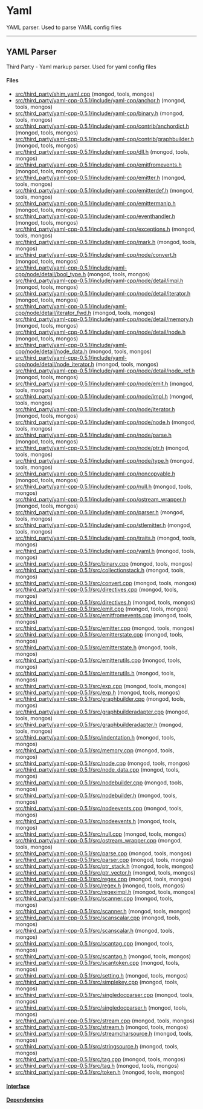 # Yaml
YAML parser.  Used to parse YAML config files


-------------

## YAML Parser
Third Party - Yaml markup parser.  Used for yaml config files

#### Files
- [src/third\_party/shim\_yaml.cpp](https://github.com/mongodb/mongo/tree/r2.6.0/src/third_party/shim_yaml.cpp)   (mongod, tools, mongos)
- [src/third\_party/yaml-cpp-0.5.1/include/yaml-cpp/anchor.h](https://github.com/mongodb/mongo/tree/r2.6.0/src/third_party/yaml-cpp-0.5.1/include/yaml-cpp/anchor.h)   (mongod, tools, mongos)
- [src/third\_party/yaml-cpp-0.5.1/include/yaml-cpp/binary.h](https://github.com/mongodb/mongo/tree/r2.6.0/src/third_party/yaml-cpp-0.5.1/include/yaml-cpp/binary.h)   (mongod, tools, mongos)
- [src/third\_party/yaml-cpp-0.5.1/include/yaml-cpp/contrib/anchordict.h](https://github.com/mongodb/mongo/tree/r2.6.0/src/third_party/yaml-cpp-0.5.1/include/yaml-cpp/contrib/anchordict.h)   (mongod, tools, mongos)
- [src/third\_party/yaml-cpp-0.5.1/include/yaml-cpp/contrib/graphbuilder.h](https://github.com/mongodb/mongo/tree/r2.6.0/src/third_party/yaml-cpp-0.5.1/include/yaml-cpp/contrib/graphbuilder.h)   (mongod, tools, mongos)
- [src/third\_party/yaml-cpp-0.5.1/include/yaml-cpp/dll.h](https://github.com/mongodb/mongo/tree/r2.6.0/src/third_party/yaml-cpp-0.5.1/include/yaml-cpp/dll.h)   (mongod, tools, mongos)
- [src/third\_party/yaml-cpp-0.5.1/include/yaml-cpp/emitfromevents.h](https://github.com/mongodb/mongo/tree/r2.6.0/src/third_party/yaml-cpp-0.5.1/include/yaml-cpp/emitfromevents.h)   (mongod, tools, mongos)
- [src/third\_party/yaml-cpp-0.5.1/include/yaml-cpp/emitter.h](https://github.com/mongodb/mongo/tree/r2.6.0/src/third_party/yaml-cpp-0.5.1/include/yaml-cpp/emitter.h)   (mongod, tools, mongos)
- [src/third\_party/yaml-cpp-0.5.1/include/yaml-cpp/emitterdef.h](https://github.com/mongodb/mongo/tree/r2.6.0/src/third_party/yaml-cpp-0.5.1/include/yaml-cpp/emitterdef.h)   (mongod, tools, mongos)
- [src/third\_party/yaml-cpp-0.5.1/include/yaml-cpp/emittermanip.h](https://github.com/mongodb/mongo/tree/r2.6.0/src/third_party/yaml-cpp-0.5.1/include/yaml-cpp/emittermanip.h)   (mongod, tools, mongos)
- [src/third\_party/yaml-cpp-0.5.1/include/yaml-cpp/eventhandler.h](https://github.com/mongodb/mongo/tree/r2.6.0/src/third_party/yaml-cpp-0.5.1/include/yaml-cpp/eventhandler.h)   (mongod, tools, mongos)
- [src/third\_party/yaml-cpp-0.5.1/include/yaml-cpp/exceptions.h](https://github.com/mongodb/mongo/tree/r2.6.0/src/third_party/yaml-cpp-0.5.1/include/yaml-cpp/exceptions.h)   (mongod, tools, mongos)
- [src/third\_party/yaml-cpp-0.5.1/include/yaml-cpp/mark.h](https://github.com/mongodb/mongo/tree/r2.6.0/src/third_party/yaml-cpp-0.5.1/include/yaml-cpp/mark.h)   (mongod, tools, mongos)
- [src/third\_party/yaml-cpp-0.5.1/include/yaml-cpp/node/convert.h](https://github.com/mongodb/mongo/tree/r2.6.0/src/third_party/yaml-cpp-0.5.1/include/yaml-cpp/node/convert.h)   (mongod, tools, mongos)
- [src/third\_party/yaml-cpp-0.5.1/include/yaml-cpp/node/detail/bool\_type.h](https://github.com/mongodb/mongo/tree/r2.6.0/src/third_party/yaml-cpp-0.5.1/include/yaml-cpp/node/detail/bool_type.h)   (mongod, tools, mongos)
- [src/third\_party/yaml-cpp-0.5.1/include/yaml-cpp/node/detail/impl.h](https://github.com/mongodb/mongo/tree/r2.6.0/src/third_party/yaml-cpp-0.5.1/include/yaml-cpp/node/detail/impl.h)   (mongod, tools, mongos)
- [src/third\_party/yaml-cpp-0.5.1/include/yaml-cpp/node/detail/iterator.h](https://github.com/mongodb/mongo/tree/r2.6.0/src/third_party/yaml-cpp-0.5.1/include/yaml-cpp/node/detail/iterator.h)   (mongod, tools, mongos)
- [src/third\_party/yaml-cpp-0.5.1/include/yaml-cpp/node/detail/iterator\_fwd.h](https://github.com/mongodb/mongo/tree/r2.6.0/src/third_party/yaml-cpp-0.5.1/include/yaml-cpp/node/detail/iterator_fwd.h)   (mongod, tools, mongos)
- [src/third\_party/yaml-cpp-0.5.1/include/yaml-cpp/node/detail/memory.h](https://github.com/mongodb/mongo/tree/r2.6.0/src/third_party/yaml-cpp-0.5.1/include/yaml-cpp/node/detail/memory.h)   (mongod, tools, mongos)
- [src/third\_party/yaml-cpp-0.5.1/include/yaml-cpp/node/detail/node.h](https://github.com/mongodb/mongo/tree/r2.6.0/src/third_party/yaml-cpp-0.5.1/include/yaml-cpp/node/detail/node.h)   (mongod, tools, mongos)
- [src/third\_party/yaml-cpp-0.5.1/include/yaml-cpp/node/detail/node\_data.h](https://github.com/mongodb/mongo/tree/r2.6.0/src/third_party/yaml-cpp-0.5.1/include/yaml-cpp/node/detail/node_data.h)   (mongod, tools, mongos)
- [src/third\_party/yaml-cpp-0.5.1/include/yaml-cpp/node/detail/node\_iterator.h](https://github.com/mongodb/mongo/tree/r2.6.0/src/third_party/yaml-cpp-0.5.1/include/yaml-cpp/node/detail/node_iterator.h)   (mongod, tools, mongos)
- [src/third\_party/yaml-cpp-0.5.1/include/yaml-cpp/node/detail/node\_ref.h](https://github.com/mongodb/mongo/tree/r2.6.0/src/third_party/yaml-cpp-0.5.1/include/yaml-cpp/node/detail/node_ref.h)   (mongod, tools, mongos)
- [src/third\_party/yaml-cpp-0.5.1/include/yaml-cpp/node/emit.h](https://github.com/mongodb/mongo/tree/r2.6.0/src/third_party/yaml-cpp-0.5.1/include/yaml-cpp/node/emit.h)   (mongod, tools, mongos)
- [src/third\_party/yaml-cpp-0.5.1/include/yaml-cpp/node/impl.h](https://github.com/mongodb/mongo/tree/r2.6.0/src/third_party/yaml-cpp-0.5.1/include/yaml-cpp/node/impl.h)   (mongod, tools, mongos)
- [src/third\_party/yaml-cpp-0.5.1/include/yaml-cpp/node/iterator.h](https://github.com/mongodb/mongo/tree/r2.6.0/src/third_party/yaml-cpp-0.5.1/include/yaml-cpp/node/iterator.h)   (mongod, tools, mongos)
- [src/third\_party/yaml-cpp-0.5.1/include/yaml-cpp/node/node.h](https://github.com/mongodb/mongo/tree/r2.6.0/src/third_party/yaml-cpp-0.5.1/include/yaml-cpp/node/node.h)   (mongod, tools, mongos)
- [src/third\_party/yaml-cpp-0.5.1/include/yaml-cpp/node/parse.h](https://github.com/mongodb/mongo/tree/r2.6.0/src/third_party/yaml-cpp-0.5.1/include/yaml-cpp/node/parse.h)   (mongod, tools, mongos)
- [src/third\_party/yaml-cpp-0.5.1/include/yaml-cpp/node/ptr.h](https://github.com/mongodb/mongo/tree/r2.6.0/src/third_party/yaml-cpp-0.5.1/include/yaml-cpp/node/ptr.h)   (mongod, tools, mongos)
- [src/third\_party/yaml-cpp-0.5.1/include/yaml-cpp/node/type.h](https://github.com/mongodb/mongo/tree/r2.6.0/src/third_party/yaml-cpp-0.5.1/include/yaml-cpp/node/type.h)   (mongod, tools, mongos)
- [src/third\_party/yaml-cpp-0.5.1/include/yaml-cpp/noncopyable.h](https://github.com/mongodb/mongo/tree/r2.6.0/src/third_party/yaml-cpp-0.5.1/include/yaml-cpp/noncopyable.h)   (mongod, tools, mongos)
- [src/third\_party/yaml-cpp-0.5.1/include/yaml-cpp/null.h](https://github.com/mongodb/mongo/tree/r2.6.0/src/third_party/yaml-cpp-0.5.1/include/yaml-cpp/null.h)   (mongod, tools, mongos)
- [src/third\_party/yaml-cpp-0.5.1/include/yaml-cpp/ostream\_wrapper.h](https://github.com/mongodb/mongo/tree/r2.6.0/src/third_party/yaml-cpp-0.5.1/include/yaml-cpp/ostream_wrapper.h)   (mongod, tools, mongos)
- [src/third\_party/yaml-cpp-0.5.1/include/yaml-cpp/parser.h](https://github.com/mongodb/mongo/tree/r2.6.0/src/third_party/yaml-cpp-0.5.1/include/yaml-cpp/parser.h)   (mongod, tools, mongos)
- [src/third\_party/yaml-cpp-0.5.1/include/yaml-cpp/stlemitter.h](https://github.com/mongodb/mongo/tree/r2.6.0/src/third_party/yaml-cpp-0.5.1/include/yaml-cpp/stlemitter.h)   (mongod, tools, mongos)
- [src/third\_party/yaml-cpp-0.5.1/include/yaml-cpp/traits.h](https://github.com/mongodb/mongo/tree/r2.6.0/src/third_party/yaml-cpp-0.5.1/include/yaml-cpp/traits.h)   (mongod, tools, mongos)
- [src/third\_party/yaml-cpp-0.5.1/include/yaml-cpp/yaml.h](https://github.com/mongodb/mongo/tree/r2.6.0/src/third_party/yaml-cpp-0.5.1/include/yaml-cpp/yaml.h)   (mongod, tools, mongos)
- [src/third\_party/yaml-cpp-0.5.1/src/binary.cpp](https://github.com/mongodb/mongo/tree/r2.6.0/src/third_party/yaml-cpp-0.5.1/src/binary.cpp)   (mongod, tools, mongos)
- [src/third\_party/yaml-cpp-0.5.1/src/collectionstack.h](https://github.com/mongodb/mongo/tree/r2.6.0/src/third_party/yaml-cpp-0.5.1/src/collectionstack.h)   (mongod, tools, mongos)
- [src/third\_party/yaml-cpp-0.5.1/src/convert.cpp](https://github.com/mongodb/mongo/tree/r2.6.0/src/third_party/yaml-cpp-0.5.1/src/convert.cpp)   (mongod, tools, mongos)
- [src/third\_party/yaml-cpp-0.5.1/src/directives.cpp](https://github.com/mongodb/mongo/tree/r2.6.0/src/third_party/yaml-cpp-0.5.1/src/directives.cpp)   (mongod, tools, mongos)
- [src/third\_party/yaml-cpp-0.5.1/src/directives.h](https://github.com/mongodb/mongo/tree/r2.6.0/src/third_party/yaml-cpp-0.5.1/src/directives.h)   (mongod, tools, mongos)
- [src/third\_party/yaml-cpp-0.5.1/src/emit.cpp](https://github.com/mongodb/mongo/tree/r2.6.0/src/third_party/yaml-cpp-0.5.1/src/emit.cpp)   (mongod, tools, mongos)
- [src/third\_party/yaml-cpp-0.5.1/src/emitfromevents.cpp](https://github.com/mongodb/mongo/tree/r2.6.0/src/third_party/yaml-cpp-0.5.1/src/emitfromevents.cpp)   (mongod, tools, mongos)
- [src/third\_party/yaml-cpp-0.5.1/src/emitter.cpp](https://github.com/mongodb/mongo/tree/r2.6.0/src/third_party/yaml-cpp-0.5.1/src/emitter.cpp)   (mongod, tools, mongos)
- [src/third\_party/yaml-cpp-0.5.1/src/emitterstate.cpp](https://github.com/mongodb/mongo/tree/r2.6.0/src/third_party/yaml-cpp-0.5.1/src/emitterstate.cpp)   (mongod, tools, mongos)
- [src/third\_party/yaml-cpp-0.5.1/src/emitterstate.h](https://github.com/mongodb/mongo/tree/r2.6.0/src/third_party/yaml-cpp-0.5.1/src/emitterstate.h)   (mongod, tools, mongos)
- [src/third\_party/yaml-cpp-0.5.1/src/emitterutils.cpp](https://github.com/mongodb/mongo/tree/r2.6.0/src/third_party/yaml-cpp-0.5.1/src/emitterutils.cpp)   (mongod, tools, mongos)
- [src/third\_party/yaml-cpp-0.5.1/src/emitterutils.h](https://github.com/mongodb/mongo/tree/r2.6.0/src/third_party/yaml-cpp-0.5.1/src/emitterutils.h)   (mongod, tools, mongos)
- [src/third\_party/yaml-cpp-0.5.1/src/exp.cpp](https://github.com/mongodb/mongo/tree/r2.6.0/src/third_party/yaml-cpp-0.5.1/src/exp.cpp)   (mongod, tools, mongos)
- [src/third\_party/yaml-cpp-0.5.1/src/exp.h](https://github.com/mongodb/mongo/tree/r2.6.0/src/third_party/yaml-cpp-0.5.1/src/exp.h)   (mongod, tools, mongos)
- [src/third\_party/yaml-cpp-0.5.1/src/graphbuilder.cpp](https://github.com/mongodb/mongo/tree/r2.6.0/src/third_party/yaml-cpp-0.5.1/src/graphbuilder.cpp)   (mongod, tools, mongos)
- [src/third\_party/yaml-cpp-0.5.1/src/graphbuilderadapter.cpp](https://github.com/mongodb/mongo/tree/r2.6.0/src/third_party/yaml-cpp-0.5.1/src/graphbuilderadapter.cpp)   (mongod, tools, mongos)
- [src/third\_party/yaml-cpp-0.5.1/src/graphbuilderadapter.h](https://github.com/mongodb/mongo/tree/r2.6.0/src/third_party/yaml-cpp-0.5.1/src/graphbuilderadapter.h)   (mongod, tools, mongos)
- [src/third\_party/yaml-cpp-0.5.1/src/indentation.h](https://github.com/mongodb/mongo/tree/r2.6.0/src/third_party/yaml-cpp-0.5.1/src/indentation.h)   (mongod, tools, mongos)
- [src/third\_party/yaml-cpp-0.5.1/src/memory.cpp](https://github.com/mongodb/mongo/tree/r2.6.0/src/third_party/yaml-cpp-0.5.1/src/memory.cpp)   (mongod, tools, mongos)
- [src/third\_party/yaml-cpp-0.5.1/src/node.cpp](https://github.com/mongodb/mongo/tree/r2.6.0/src/third_party/yaml-cpp-0.5.1/src/node.cpp)   (mongod, tools, mongos)
- [src/third\_party/yaml-cpp-0.5.1/src/node\_data.cpp](https://github.com/mongodb/mongo/tree/r2.6.0/src/third_party/yaml-cpp-0.5.1/src/node_data.cpp)   (mongod, tools, mongos)
- [src/third\_party/yaml-cpp-0.5.1/src/nodebuilder.cpp](https://github.com/mongodb/mongo/tree/r2.6.0/src/third_party/yaml-cpp-0.5.1/src/nodebuilder.cpp)   (mongod, tools, mongos)
- [src/third\_party/yaml-cpp-0.5.1/src/nodebuilder.h](https://github.com/mongodb/mongo/tree/r2.6.0/src/third_party/yaml-cpp-0.5.1/src/nodebuilder.h)   (mongod, tools, mongos)
- [src/third\_party/yaml-cpp-0.5.1/src/nodeevents.cpp](https://github.com/mongodb/mongo/tree/r2.6.0/src/third_party/yaml-cpp-0.5.1/src/nodeevents.cpp)   (mongod, tools, mongos)
- [src/third\_party/yaml-cpp-0.5.1/src/nodeevents.h](https://github.com/mongodb/mongo/tree/r2.6.0/src/third_party/yaml-cpp-0.5.1/src/nodeevents.h)   (mongod, tools, mongos)
- [src/third\_party/yaml-cpp-0.5.1/src/null.cpp](https://github.com/mongodb/mongo/tree/r2.6.0/src/third_party/yaml-cpp-0.5.1/src/null.cpp)   (mongod, tools, mongos)
- [src/third\_party/yaml-cpp-0.5.1/src/ostream\_wrapper.cpp](https://github.com/mongodb/mongo/tree/r2.6.0/src/third_party/yaml-cpp-0.5.1/src/ostream_wrapper.cpp)   (mongod, tools, mongos)
- [src/third\_party/yaml-cpp-0.5.1/src/parse.cpp](https://github.com/mongodb/mongo/tree/r2.6.0/src/third_party/yaml-cpp-0.5.1/src/parse.cpp)   (mongod, tools, mongos)
- [src/third\_party/yaml-cpp-0.5.1/src/parser.cpp](https://github.com/mongodb/mongo/tree/r2.6.0/src/third_party/yaml-cpp-0.5.1/src/parser.cpp)   (mongod, tools, mongos)
- [src/third\_party/yaml-cpp-0.5.1/src/ptr\_stack.h](https://github.com/mongodb/mongo/tree/r2.6.0/src/third_party/yaml-cpp-0.5.1/src/ptr_stack.h)   (mongod, tools, mongos)
- [src/third\_party/yaml-cpp-0.5.1/src/ptr\_vector.h](https://github.com/mongodb/mongo/tree/r2.6.0/src/third_party/yaml-cpp-0.5.1/src/ptr_vector.h)   (mongod, tools, mongos)
- [src/third\_party/yaml-cpp-0.5.1/src/regex.cpp](https://github.com/mongodb/mongo/tree/r2.6.0/src/third_party/yaml-cpp-0.5.1/src/regex.cpp)   (mongod, tools, mongos)
- [src/third\_party/yaml-cpp-0.5.1/src/regex.h](https://github.com/mongodb/mongo/tree/r2.6.0/src/third_party/yaml-cpp-0.5.1/src/regex.h)   (mongod, tools, mongos)
- [src/third\_party/yaml-cpp-0.5.1/src/regeximpl.h](https://github.com/mongodb/mongo/tree/r2.6.0/src/third_party/yaml-cpp-0.5.1/src/regeximpl.h)   (mongod, tools, mongos)
- [src/third\_party/yaml-cpp-0.5.1/src/scanner.cpp](https://github.com/mongodb/mongo/tree/r2.6.0/src/third_party/yaml-cpp-0.5.1/src/scanner.cpp)   (mongod, tools, mongos)
- [src/third\_party/yaml-cpp-0.5.1/src/scanner.h](https://github.com/mongodb/mongo/tree/r2.6.0/src/third_party/yaml-cpp-0.5.1/src/scanner.h)   (mongod, tools, mongos)
- [src/third\_party/yaml-cpp-0.5.1/src/scanscalar.cpp](https://github.com/mongodb/mongo/tree/r2.6.0/src/third_party/yaml-cpp-0.5.1/src/scanscalar.cpp)   (mongod, tools, mongos)
- [src/third\_party/yaml-cpp-0.5.1/src/scanscalar.h](https://github.com/mongodb/mongo/tree/r2.6.0/src/third_party/yaml-cpp-0.5.1/src/scanscalar.h)   (mongod, tools, mongos)
- [src/third\_party/yaml-cpp-0.5.1/src/scantag.cpp](https://github.com/mongodb/mongo/tree/r2.6.0/src/third_party/yaml-cpp-0.5.1/src/scantag.cpp)   (mongod, tools, mongos)
- [src/third\_party/yaml-cpp-0.5.1/src/scantag.h](https://github.com/mongodb/mongo/tree/r2.6.0/src/third_party/yaml-cpp-0.5.1/src/scantag.h)   (mongod, tools, mongos)
- [src/third\_party/yaml-cpp-0.5.1/src/scantoken.cpp](https://github.com/mongodb/mongo/tree/r2.6.0/src/third_party/yaml-cpp-0.5.1/src/scantoken.cpp)   (mongod, tools, mongos)
- [src/third\_party/yaml-cpp-0.5.1/src/setting.h](https://github.com/mongodb/mongo/tree/r2.6.0/src/third_party/yaml-cpp-0.5.1/src/setting.h)   (mongod, tools, mongos)
- [src/third\_party/yaml-cpp-0.5.1/src/simplekey.cpp](https://github.com/mongodb/mongo/tree/r2.6.0/src/third_party/yaml-cpp-0.5.1/src/simplekey.cpp)   (mongod, tools, mongos)
- [src/third\_party/yaml-cpp-0.5.1/src/singledocparser.cpp](https://github.com/mongodb/mongo/tree/r2.6.0/src/third_party/yaml-cpp-0.5.1/src/singledocparser.cpp)   (mongod, tools, mongos)
- [src/third\_party/yaml-cpp-0.5.1/src/singledocparser.h](https://github.com/mongodb/mongo/tree/r2.6.0/src/third_party/yaml-cpp-0.5.1/src/singledocparser.h)   (mongod, tools, mongos)
- [src/third\_party/yaml-cpp-0.5.1/src/stream.cpp](https://github.com/mongodb/mongo/tree/r2.6.0/src/third_party/yaml-cpp-0.5.1/src/stream.cpp)   (mongod, tools, mongos)
- [src/third\_party/yaml-cpp-0.5.1/src/stream.h](https://github.com/mongodb/mongo/tree/r2.6.0/src/third_party/yaml-cpp-0.5.1/src/stream.h)   (mongod, tools, mongos)
- [src/third\_party/yaml-cpp-0.5.1/src/streamcharsource.h](https://github.com/mongodb/mongo/tree/r2.6.0/src/third_party/yaml-cpp-0.5.1/src/streamcharsource.h)   (mongod, tools, mongos)
- [src/third\_party/yaml-cpp-0.5.1/src/stringsource.h](https://github.com/mongodb/mongo/tree/r2.6.0/src/third_party/yaml-cpp-0.5.1/src/stringsource.h)   (mongod, tools, mongos)
- [src/third\_party/yaml-cpp-0.5.1/src/tag.cpp](https://github.com/mongodb/mongo/tree/r2.6.0/src/third_party/yaml-cpp-0.5.1/src/tag.cpp)   (mongod, tools, mongos)
- [src/third\_party/yaml-cpp-0.5.1/src/tag.h](https://github.com/mongodb/mongo/tree/r2.6.0/src/third_party/yaml-cpp-0.5.1/src/tag.h)   (mongod, tools, mongos)
- [src/third\_party/yaml-cpp-0.5.1/src/token.h](https://github.com/mongodb/mongo/tree/r2.6.0/src/third_party/yaml-cpp-0.5.1/src/token.h)   (mongod, tools, mongos)

#### [Interface](interface/0)

#### [Dependencies](dependencies/0)
